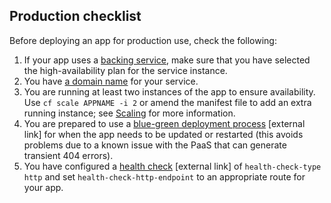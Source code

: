 ## Production checklist

Before deploying an app for production use, check the following:

1. If your app uses a [backing service](/#deploy-a-backing-or-routing-service), make sure that you have selected the high-availability plan for the service instance.
1. You have [a domain name](https://www.gov.uk/service-manual/technology/get-a-domain-name) for your service.
1. You are running at least two instances of the app to ensure availability. Use ``cf scale APPNAME -i 2`` or amend the manifest file to add an extra running instance; see [Scaling](/#scaling) for more information.
1. You are prepared to use a [blue-green deployment process](https://docs.cloudfoundry.org/devguide/deploy-apps/blue-green.html) [external link] for when the app needs to be updated or restarted (this avoids problems due to a known issue with the PaaS that can generate transient 404 errors).
1. You have configured a [health check](https://docs.cloudfoundry.org/devguide/deploy-apps/healthchecks.html) [external link] of `health-check-type` `http` and set `health-check-http-endpoint` to an appropriate route for your app.
